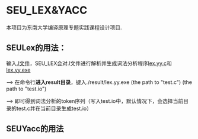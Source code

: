 # SEU_LEX&YACC
本项目为东南大学编译原理专题实践课程设计项目.
## SEULex的用法：
输入<u>.l文件</u>，SEU_LEX会对.l文件进行解析并生成词法分析程序<u>lex.yy.c</u>和<u>lex.yy.exe</u>

——>
在命令行**进入result目录**，键入./result/lex.yy.exe  (the path to "test.c")  (the path to "test.io")

——>
即可得到词法分析的token序列（写入test.io中，默认情况下，会选择当前目录的test.c并在当前目录生成test.io）
## SEUYacc的用法